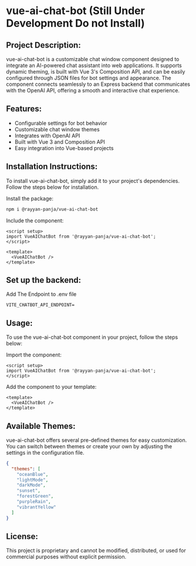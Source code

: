 # vue-ai-chat-bot (Still Under Development Do not Install)

## Project Description:
vue-ai-chat-bot is a customizable chat window component designed to integrate an AI-powered chat assistant into web applications. It supports dynamic theming, is built with Vue 3's Composition API, and can be easily configured through JSON files for bot settings and appearance. The component connects seamlessly to an Express backend that communicates with the OpenAI API, offering a smooth and interactive chat experience.

## Features:

* Configurable settings for bot behavior
* Customizable chat window themes
* Integrates with OpenAI API
* Built with Vue 3 and Composition API
* Easy integration into Vue-based projects

## Installation Instructions:

To install vue-ai-chat-bot, simply add it to your project's dependencies. Follow the steps below for installation.

Install the package:

```bash copy
npm i @rayyan-panja/vue-ai-chat-bot
```

Include the component:

```vue copy
<script setup>
import VueAIChatBot from '@rayyan-panja/vue-ai-chat-bot';
</script>

<template>
  <VueAIChatBot />
</template>
```

## Set up the backend:

Add The Endpoint to .env file

```env copy
VITE_CHATBOT_API_ENDPOINT=
```

## Usage:

To use the vue-ai-chat-bot component in your project, follow the steps below:

Import the component:
```vue copy
<script setup>
import VueAIChatBot from '@rayyan-panja/vue-ai-chat-bot';
</script>
```

Add the component to your template:
```vue
<template>
  <VueAIChatBot />
</template>
```

## Available Themes:
vue-ai-chat-bot offers several pre-defined themes for easy customization. You can switch between themes or create your own by adjusting the settings in the configuration file.

```json
{
  "themes": [
    "oceanBlue",
    "lightMode",
    "darkMode",
    "sunset",
    "forestGreen",
    "purpleRain",
    "vibrantYellow"
  ]
}
```

## License:
This project is proprietary and cannot be modified, distributed, or used for commercial purposes without explicit permission.

